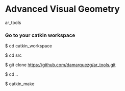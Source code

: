 # Advanced Visual Geometry
ar_tools

### Go to your catkin workspace
$ cd catkin_workspace

$ cd src

$ git clone https://github.com/damarquezg/ar_tools.git

$ cd ..

$ catkin_make




